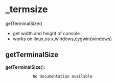 _termsize
==============

 getTerminalSize()
 - get width and height of console
 - works on linux,os x,windows,cygwin(windows)


getTerminalSize
--------------

**getTerminalSize**():

				No documentation available
